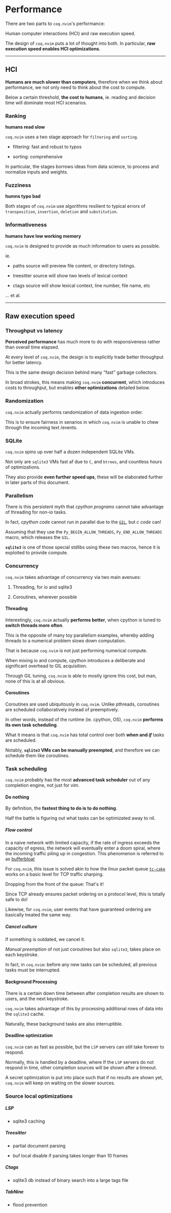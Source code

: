 # Performance

There are two parts to `coq.nvim`'s performance:

Human computer interactions (HCI) and raw execution speed.

The design of `coq.nvim` puts a lot of thought into both. In particular, **raw execution speed enables HCI optimizations**.

---

## HCI

**Humans are much slower than computers**, therefore when we think about performance, we not only need to think about the cost to compute.

Below a certain threshold, **the cost to humans**, ie. reading and decision time will dominate most HCI scenarios.

### Ranking

**humans read slow**

`coq.nvim` uses a two stage approach for `filtering` and `sorting`.

- filtering: fast and robust to typos

- sorting: comprehensive

In particular, the stages borrows ideas from data science, to process and normalize inputs and weights.

### Fuzziness

**humns typo bad**

Both stages of `coq.nvim` use algorithms resilient to typical errors of `transposition`, `insertion`, `deletion` and `substitution`.

### Informativeness

**humans have low working memory**

`coq.nvim` is designed to provide as much information to users as possible.

ie.

- paths source will preview file content, or directory listings.

- treesitter source will show two levels of lexical context

- ctags source will show lexical context, line number, file name, etc

... et al.

---

## Raw execution speed

### Throughput vs latency

**Perceived performance** has much more to do with responsiveness rather than overall time elapsed.

At every level of `coq.nvim`, the design is to explicitly trade better throughput for better latency.

This is the same design decision behind many "fast" garbage collectors.

In broad strokes, this means making `coq.nvim` **concurrent**, which introduces costs to throughput, but enables **other optimizations** detailed below.

### Randomization

`coq.nvim` actually performs randomization of data ingestion order.

This is to ensure fairness in senarios in which `coq.nvim` is unable to chew through the incoming text /events.

### SQLite

`coq.nvim` spins up over half a dozen independent SQLite VMs.

Not only are `sqlite3` VMs fast af due to `C`, and `btrees`, and countless hours of optimizations.

They also provide **even further speed ups**, these will be elaborated further in later parts of this document.

### Parallelism

There is this persistent myth that _cpython programs_ cannot take advantage of threading for non-io tasks.

In fact, _cpython code_ cannot run in parallel due to the [`GIL`](https://docs.python.org/3/c-api/init.html), but _c code_ can!

Assuming that they use the `Py_BEGIN_ALLOW_THREADS`, `Py_END_ALLOW_THREADS` macro, which releases the `GIL`.

**`sqlite3`** is one of those special stdlibs using these two macros, hence it is exploited to provide compute.

### Concurrency

`coq.nvim` takes advantage of concurrency via two main avenues:

1. Threading, for io and sqlite3

2. Coroutines, wherever possible

#### Threading

Interestingly, `coq.nvim` actually **performs better**, when cpython is tuned to **switch threads more often**.

This is the opposite of many toy parallelism examples, whereby adding threads to a numerical problem slows down computation.

That is because `coq.nvim` is not just performing numerical compute.

When mixing io and compute, cpython introduces a deliberate and significant overhead to GIL acquisition.

Through GIL tuning, `coq.nvim` is able to mostly ignore this cost, but man, none of this is at all obvious.

#### Coroutines

Coroutines are used ubiquitously in `coq.nvim`. Unlike pthreads, coroutines are scheduled collaboratively instead of preemptively.

In other words, instead of the runtime (ie. cpython, OS), `coq.nvim` **performs its own task scheduling**.

What it means is that `coq.nvim` has total control over both **when and _if_** tasks are scheduled.

Notably, **`sqlite3` VMs can be manually preempted**, and therefore we can schedule them like coroutines.

### Task scheduling

`coq.nvim` probably has the most **advanced task scheduler** out of any completion engine, not just for vim.

#### Do nothing

By definition, the **fastest thing to do is to do nothing**.

Half the battle is figuring out what tasks can be optimizated away to nil.

##### Flow control

In a naive network with limited capacity, if the rate of ingress exceeds the capacity of egress, the network will eventually enter a doom spiral, where the incoming traffic piling up in congestion. This phenomenon is referred to as [bufferbloat](https://en.wikipedia.org/wiki/Bufferbloat)

For `coq.nvim`, this issue is solved akin to how the linux packet queue [`tc-cake`](https://man7.org/linux/man-pages/man8/tc-cake.8.html) works on a basic level for TCP traffic sharping.

Dropping from the front of the queue: That's it!

Since TCP already ensures packet ordering on a protocol level, this is totally safe to do!

Likewise, for `coq.nvim`, user events that have guaranteed ordering are basically treated the same way.

##### Cancel culture

If something is outdated, we cancel it.

_Manual preemption_ of not just coroutines but also `sqlite3`, takes place on each keystroke.

In fact, in `coq.nvim`: before any new tasks can be scheduled, all previous tasks must be interrupted.

#### Background Processing

There is a certain down time between after completion results are shown to users, and the next keystroke.

`coq.nvim` takes advantage of this by processing additional rows of data into the `sqlite3` cache.

Naturally, these background tasks are also interruptible.

#### Deadline optimization

`coq.nvim` can as fast as possible, but the `LSP` servers can still take forever to respond.

Normally, this is handled by a deadline, where If the `LSP` servers do not respond in time, other completion sources will be shown after a timeout.

A secret optimization is put into place such that if no results are shown yet, `coq.nvim` will keep on waiting on the slower sources.

### Source local optimizations

##### LSP

- sqlite3 caching

##### Treesitter

- partial document parsing

- buf local disable if parsing takes longer than 10 frames

##### Ctags

- sqlite3 db instead of binary search into a large tags file

##### TabNine

- flood prevention
